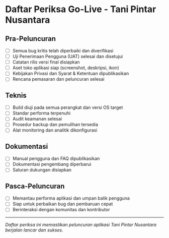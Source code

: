 # Daftar Periksa Go-Live - Tani Pintar Nusantara

## Pra-Peluncuran
- [ ] Semua bug kritis telah diperbaiki dan diverifikasi
- [ ] Uji Penerimaan Pengguna (UAT) selesai dan disetujui
- [ ] Catatan rilis versi final disiapkan
- [ ] Aset toko aplikasi siap (screenshot, deskripsi, ikon)
- [ ] Kebijakan Privasi dan Syarat & Ketentuan dipublikasikan
- [ ] Rencana pemasaran dan peluncuran selesai

## Teknis
- [ ] Build diuji pada semua perangkat dan versi OS target
- [ ] Standar performa terpenuhi
- [ ] Audit keamanan selesai
- [ ] Prosedur backup dan pemulihan tersedia
- [ ] Alat monitoring dan analitik dikonfigurasi

## Dokumentasi
- [ ] Manual pengguna dan FAQ dipublikasikan
- [ ] Dokumentasi pengembang diperbarui
- [ ] Saluran dukungan disiapkan

## Pasca-Peluncuran
- [ ] Memantau performa aplikasi dan umpan balik pengguna
- [ ] Siap untuk perbaikan bug dan pembaruan cepat
- [ ] Berinteraksi dengan komunitas dan kontributor

---

*Daftar periksa ini memastikan peluncuran aplikasi Tani Pintar Nusantara berjalan lancar dan sukses.*
